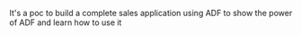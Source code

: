 It's a poc to build a complete sales application using ADF to show the power of ADF and learn how to use it